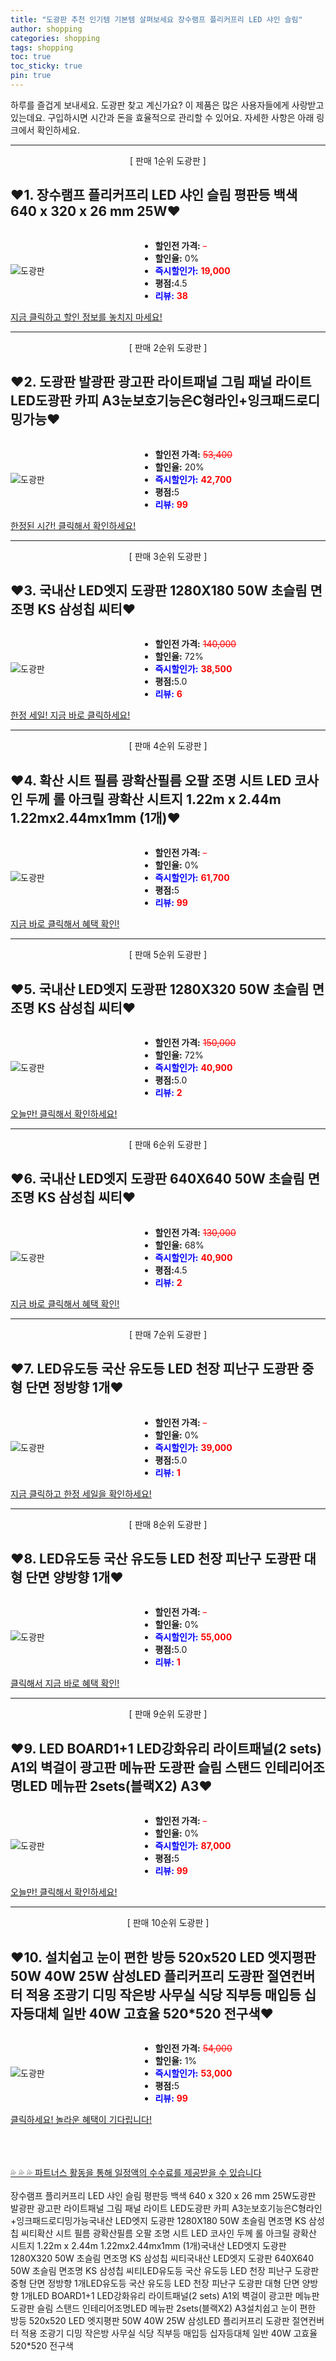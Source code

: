 ```yaml
---
title: "도광판 추천 인기템 기본템 살펴보세요 장수램프 플리커프리 LED 샤인 슬림"
author: shopping
categories: shopping
tags: shopping
toc: true
toc_sticky: true
pin: true
---
```

하루를 즐겁게 보내세요. 도광판 찾고 계신가요? 이 제품은 많은 사용자들에게 사랑받고 있는데요. 구입하시면 시간과 돈을 효율적으로 관리할 수 있어요. 자세한 사항은 아래 링크에서 확인하세요.

---
<p class="toplist" style="margin: 0 auto; display: block; width: fit-content;">[ 판매 1순위 도광판 ]</p>

<h2><strong>❤️1. 장수램프 플리커프리 LED 샤인 슬림 평판등 백색 640 x 320 x 26 mm 25W❤️</strong></h2>

<div style="display: flex; align-items: center;">
    <div style="flex: 0.4;">
        <img src="https://thumbnail6.coupangcdn.com/thumbnails/remote/230x230ex/image/rs_quotation_api/6nqs4uho/3e341d31d546410d968acdb43138d018.jpg" alt="도광판" style="max-width: 100%;">
    </div>
    <div style="flex: 0.6; margin-left: 10px;">
        <ul>
            <li><strong>할인전 가격:</strong> <del style="color: red;">-</del></li>
            <li><strong>할인율:</strong> 0%</li>
            <li><span style='color:blue'><strong>즉시할인가:</strong></span> <span style='color:red'><strong>19,000</strong></span></li>
            <li><strong>평점:</strong>4.5</li>
            <li><span style='color:blue'><strong>리뷰:</strong></span> <span style='color:red'><strong>38</strong></span></li>
        </ul>
    </div>
</div>
<div class="center">
    <a href="https://William4Davisa.github.io?lptag=AF9450613&subid=githubio&pageKey=5509132392&traceid=V0-153&itemId=8582249119&vendorItemId=75869562453" class="myButton">
        지금 클릭하고 할인 정보를 놓치지 마세요!
    </a>
</div>


---
<p class="toplist" style="margin: 0 auto; display: block; width: fit-content;">[ 판매 2순위 도광판 ]</p>

<h2><strong>❤️2. 도광판 발광판 광고판 라이트패널 그림 패널 라이트 LED도광판 카피 A3눈보호기능은C형라인+잉크패드로디밍가능❤️</strong></h2>

<div style="display: flex; align-items: center;">
    <div style="flex: 0.4;">
        <img src="https://thumbnail7.coupangcdn.com/thumbnails/remote/230x230ex/image/vendor_inventory/7003/ece9fc272db0ad0fc8d9ff6290b61d11535829f38cdd193cb34eb4599ba8.jpg" alt="도광판" style="max-width: 100%;">
    </div>
    <div style="flex: 0.6; margin-left: 10px;">
        <ul>
            <li><strong>할인전 가격:</strong> <del style="color: red;">53,400</del></li>
            <li><strong>할인율:</strong> 20%</li>
            <li><span style='color:blue'><strong>즉시할인가:</strong></span> <span style='color:red'><strong>42,700</strong></span></li>
            <li><strong>평점:</strong>5</li>
            <li><span style='color:blue'><strong>리뷰:</strong></span> <span style='color:red'><strong>99</strong></span></li>
        </ul>
    </div>
</div>
<div class="center">
    <a href="https://William4Davisa.github.io?lptag=AF9450613&subid=githubio&pageKey=8133962852&traceid=V0-153&itemId=23102929976&vendorItemId=90136248258" class="myButton">
        한정된 시간! 클릭해서 확인하세요!
    </a>
</div>


---
<p class="toplist" style="margin: 0 auto; display: block; width: fit-content;">[ 판매 3순위 도광판 ]</p>

<h2><strong>❤️3. 국내산 LED엣지 도광판 1280X180 50W 초슬림 면조명 KS 삼성칩 씨티❤️</strong></h2>

<div style="display: flex; align-items: center;">
    <div style="flex: 0.4;">
        <img src="https://thumbnail7.coupangcdn.com/thumbnails/remote/230x230ex/image/vendor_inventory/6952/3b38a791da1d2854177c4965879f0547e1f3e6b4520517471740c50ec4c4.jpg" alt="도광판" style="max-width: 100%;">
    </div>
    <div style="flex: 0.6; margin-left: 10px;">
        <ul>
            <li><strong>할인전 가격:</strong> <del style="color: red;">140,000</del></li>
            <li><strong>할인율:</strong> 72%</li>
            <li><span style='color:blue'><strong>즉시할인가:</strong></span> <span style='color:red'><strong>38,500</strong></span></li>
            <li><strong>평점:</strong>5.0</li>
            <li><span style='color:blue'><strong>리뷰:</strong></span> <span style='color:red'><strong>6</strong></span></li>
        </ul>
    </div>
</div>
<div class="center">
    <a href="https://William4Davisa.github.io?lptag=AF9450613&subid=githubio&pageKey=6047919025&traceid=V0-153&itemId=11076637039&vendorItemId=78356088909" class="myButton">
        한정 세일! 지금 바로 클릭하세요!
    </a>
</div>


---
<p class="toplist" style="margin: 0 auto; display: block; width: fit-content;">[ 판매 4순위 도광판 ]</p>

<h2><strong>❤️4. 확산 시트 필름 광확산필름 오팔 조명 시트 LED 코사인 두께 롤 아크릴 광확산 시트지 1.22m x 2.44m 1.22mx2.44mx1mm (1개)❤️</strong></h2>

<div style="display: flex; align-items: center;">
    <div style="flex: 0.4;">
        <img src="https://thumbnail7.coupangcdn.com/thumbnails/remote/230x230ex/image/vendor_inventory/7ba3/74e719982b506465c91418603fbcf1992c6b86602f6347b7238c22f00bab.jpg" alt="도광판" style="max-width: 100%;">
    </div>
    <div style="flex: 0.6; margin-left: 10px;">
        <ul>
            <li><strong>할인전 가격:</strong> <del style="color: red;">-</del></li>
            <li><strong>할인율:</strong> 0%</li>
            <li><span style='color:blue'><strong>즉시할인가:</strong></span> <span style='color:red'><strong>61,700</strong></span></li>
            <li><strong>평점:</strong>5</li>
            <li><span style='color:blue'><strong>리뷰:</strong></span> <span style='color:red'><strong>99</strong></span></li>
        </ul>
    </div>
</div>
<div class="center">
    <a href="https://William4Davisa.github.io?lptag=AF9450613&subid=githubio&pageKey=8203701206&traceid=V0-153&itemId=23523602302&vendorItemId=90549935048" class="myButton">
        지금 바로 클릭해서 혜택 확인!
    </a>
</div>


---
<p class="toplist" style="margin: 0 auto; display: block; width: fit-content;">[ 판매 5순위 도광판 ]</p>

<h2><strong>❤️5. 국내산 LED엣지 도광판 1280X320 50W 초슬림 면조명 KS 삼성칩 씨티❤️</strong></h2>

<div style="display: flex; align-items: center;">
    <div style="flex: 0.4;">
        <img src="https://thumbnail6.coupangcdn.com/thumbnails/remote/230x230ex/image/vendor_inventory/024c/38bf40d602987b14391f92615bf2f1f0009261a5e32c86440a6651fa197a.jpg" alt="도광판" style="max-width: 100%;">
    </div>
    <div style="flex: 0.6; margin-left: 10px;">
        <ul>
            <li><strong>할인전 가격:</strong> <del style="color: red;">150,000</del></li>
            <li><strong>할인율:</strong> 72%</li>
            <li><span style='color:blue'><strong>즉시할인가:</strong></span> <span style='color:red'><strong>40,900</strong></span></li>
            <li><strong>평점:</strong>5.0</li>
            <li><span style='color:blue'><strong>리뷰:</strong></span> <span style='color:red'><strong>2</strong></span></li>
        </ul>
    </div>
</div>
<div class="center">
    <a href="https://William4Davisa.github.io?lptag=AF9450613&subid=githubio&pageKey=6048001934&traceid=V0-153&itemId=11077100721&vendorItemId=78356545140" class="myButton">
        오늘만! 클릭해서 확인하세요!
    </a>
</div>


---
<p class="toplist" style="margin: 0 auto; display: block; width: fit-content;">[ 판매 6순위 도광판 ]</p>

<h2><strong>❤️6. 국내산 LED엣지 도광판 640X640 50W 초슬림 면조명 KS 삼성칩 씨티❤️</strong></h2>

<div style="display: flex; align-items: center;">
    <div style="flex: 0.4;">
        <img src="https://thumbnail6.coupangcdn.com/thumbnails/remote/230x230ex/image/vendor_inventory/cffd/c59a52621bd20554c2e315f6a7e602f922a8e10a2b0e991ec834019d70b9.jpg" alt="도광판" style="max-width: 100%;">
    </div>
    <div style="flex: 0.6; margin-left: 10px;">
        <ul>
            <li><strong>할인전 가격:</strong> <del style="color: red;">130,000</del></li>
            <li><strong>할인율:</strong> 68%</li>
            <li><span style='color:blue'><strong>즉시할인가:</strong></span> <span style='color:red'><strong>40,900</strong></span></li>
            <li><strong>평점:</strong>4.5</li>
            <li><span style='color:blue'><strong>리뷰:</strong></span> <span style='color:red'><strong>2</strong></span></li>
        </ul>
    </div>
</div>
<div class="center">
    <a href="https://William4Davisa.github.io?lptag=AF9450613&subid=githubio&pageKey=6047678995&traceid=V0-153&itemId=11075372398&vendorItemId=78354828721" class="myButton">
        지금 바로 클릭해서 혜택 확인!
    </a>
</div>


---
<p class="toplist" style="margin: 0 auto; display: block; width: fit-content;">[ 판매 7순위 도광판 ]</p>

<h2><strong>❤️7. LED유도등 국산 유도등 LED 천장 피난구 도광판 중형 단면 정방향 1개❤️</strong></h2>

<div style="display: flex; align-items: center;">
    <div style="flex: 0.4;">
        <img src="https://thumbnail10.coupangcdn.com/thumbnails/remote/230x230ex/image/vendor_inventory/images/2018/09/07/17/4/bc3459af-547d-4fe5-98c6-b068b4bd789e.jpg" alt="도광판" style="max-width: 100%;">
    </div>
    <div style="flex: 0.6; margin-left: 10px;">
        <ul>
            <li><strong>할인전 가격:</strong> <del style="color: red;">-</del></li>
            <li><strong>할인율:</strong> 0%</li>
            <li><span style='color:blue'><strong>즉시할인가:</strong></span> <span style='color:red'><strong>39,000</strong></span></li>
            <li><strong>평점:</strong>5.0</li>
            <li><span style='color:blue'><strong>리뷰:</strong></span> <span style='color:red'><strong>1</strong></span></li>
        </ul>
    </div>
</div>
<div class="center">
    <a href="https://William4Davisa.github.io?lptag=AF9450613&subid=githubio&pageKey=131410279&traceid=V0-153&itemId=386777973&vendorItemId=3939928310" class="myButton">
        지금 클릭하고 한정 세일을 확인하세요!
    </a>
</div>


---
<p class="toplist" style="margin: 0 auto; display: block; width: fit-content;">[ 판매 8순위 도광판 ]</p>

<h2><strong>❤️8. LED유도등 국산 유도등 LED 천장 피난구 도광판 대형 단면 양방향 1개❤️</strong></h2>

<div style="display: flex; align-items: center;">
    <div style="flex: 0.4;">
        <img src="https://thumbnail10.coupangcdn.com/thumbnails/remote/230x230ex/image/vendor_inventory/images/2018/09/11/20/2/ae6363cc-3a55-426d-b3c9-dbd1eefab873.jpg" alt="도광판" style="max-width: 100%;">
    </div>
    <div style="flex: 0.6; margin-left: 10px;">
        <ul>
            <li><strong>할인전 가격:</strong> <del style="color: red;">-</del></li>
            <li><strong>할인율:</strong> 0%</li>
            <li><span style='color:blue'><strong>즉시할인가:</strong></span> <span style='color:red'><strong>55,000</strong></span></li>
            <li><strong>평점:</strong>5.0</li>
            <li><span style='color:blue'><strong>리뷰:</strong></span> <span style='color:red'><strong>1</strong></span></li>
        </ul>
    </div>
</div>
<div class="center">
    <a href="https://William4Davisa.github.io?lptag=AF9450613&subid=githubio&pageKey=132808026&traceid=V0-153&itemId=390483513&vendorItemId=3949863554" class="myButton">
        클릭해서 지금 바로 혜택 확인!
    </a>
</div>


---
<p class="toplist" style="margin: 0 auto; display: block; width: fit-content;">[ 판매 9순위 도광판 ]</p>

<h2><strong>❤️9. LED BOARD1+1 LED강화유리 라이트패널(2 sets) A1외 벽걸이 광고판 메뉴판 도광판 슬림 스탠드 인테리어조명LED 메뉴판 2sets(블랙X2) A3❤️</strong></h2>

<div style="display: flex; align-items: center;">
    <div style="flex: 0.4;">
        <img src="https://thumbnail8.coupangcdn.com/thumbnails/remote/230x230ex/image/vendor_inventory/a4e8/c6a90e8b0037e51c7ad0e01f4251ed967670c0c49e939e2234bbeb1a0669.jpg" alt="도광판" style="max-width: 100%;">
    </div>
    <div style="flex: 0.6; margin-left: 10px;">
        <ul>
            <li><strong>할인전 가격:</strong> <del style="color: red;">-</del></li>
            <li><strong>할인율:</strong> 0%</li>
            <li><span style='color:blue'><strong>즉시할인가:</strong></span> <span style='color:red'><strong>87,000</strong></span></li>
            <li><strong>평점:</strong>5</li>
            <li><span style='color:blue'><strong>리뷰:</strong></span> <span style='color:red'><strong>99</strong></span></li>
        </ul>
    </div>
</div>
<div class="center">
    <a href="https://William4Davisa.github.io?lptag=AF9450613&subid=githubio&pageKey=7018430611&traceid=V0-153&itemId=17273813903&vendorItemId=84444922148" class="myButton">
        오늘만! 클릭해서 확인하세요!
    </a>
</div>


---
<p class="toplist" style="margin: 0 auto; display: block; width: fit-content;">[ 판매 10순위 도광판 ]</p>

<h2><strong>❤️10. 설치쉽고 눈이 편한 방등 520x520 LED 엣지평판 50W 40W 25W 삼성LED 플리커프리 도광판 절연컨버터 적용 조광기 디밍 작은방 사무실 식당 직부등 매입등 십자등대체 일반 40W 고효율 520*520 전구색❤️</strong></h2>

<div style="display: flex; align-items: center;">
    <div style="flex: 0.4;">
        <img src="https://thumbnail9.coupangcdn.com/thumbnails/remote/230x230ex/image/vendor_inventory/2488/b6e3f0daba94991ff1cf31005df23efb8fc15c3651666dd02f5f680b98d0.jpg" alt="도광판" style="max-width: 100%;">
    </div>
    <div style="flex: 0.6; margin-left: 10px;">
        <ul>
            <li><strong>할인전 가격:</strong> <del style="color: red;">54,000</del></li>
            <li><strong>할인율:</strong> 1%</li>
            <li><span style='color:blue'><strong>즉시할인가:</strong></span> <span style='color:red'><strong>53,000</strong></span></li>
            <li><strong>평점:</strong>5</li>
            <li><span style='color:blue'><strong>리뷰:</strong></span> <span style='color:red'><strong>99</strong></span></li>
        </ul>
    </div>
</div>
<div class="center">
    <a href="https://William4Davisa.github.io?lptag=AF9450613&subid=githubio&pageKey=7008560355&traceid=V0-153&itemId=17214524206&vendorItemId=84386403390" class="myButton">
        클릭하세요! 놀라운 혜택이 기다립니다!
    </a>
</div>

<br><br><br>[💦 💦 💦 파트너스 활동을 통해 일정액의 수수료를 제공받을 수 있습니다](https://link.coupang.com/a/bcpT2c)<br><br>장수램프 플리커프리 LED 샤인 슬림 평판등 백색 640 x 320 x 26 mm 25W도광판 발광판 광고판 라이트패널 그림 패널 라이트 LED도광판 카피 A3눈보호기능은C형라인+잉크패드로디밍가능국내산 LED엣지 도광판 1280X180 50W 초슬림 면조명 KS 삼성칩 씨티확산 시트 필름 광확산필름 오팔 조명 시트 LED 코사인 두께 롤 아크릴 광확산 시트지 1.22m x 2.44m 1.22mx2.44mx1mm (1개)국내산 LED엣지 도광판 1280X320 50W 초슬림 면조명 KS 삼성칩 씨티국내산 LED엣지 도광판 640X640 50W 초슬림 면조명 KS 삼성칩 씨티LED유도등 국산 유도등 LED 천장 피난구 도광판 중형 단면 정방향 1개LED유도등 국산 유도등 LED 천장 피난구 도광판 대형 단면 양방향 1개LED BOARD1+1 LED강화유리 라이트패널(2 sets) A1외 벽걸이 광고판 메뉴판 도광판 슬림 스탠드 인테리어조명LED 메뉴판 2sets(블랙X2) A3설치쉽고 눈이 편한 방등 520x520 LED 엣지평판 50W 40W 25W 삼성LED 플리커프리 도광판 절연컨버터 적용 조광기 디밍 작은방 사무실 식당 직부등 매입등 십자등대체 일반 40W 고효율 520*520 전구색